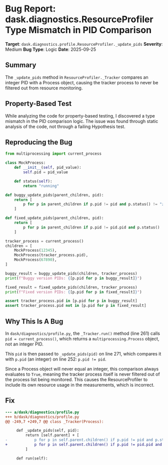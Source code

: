 # Bug Report: dask.diagnostics.ResourceProfiler Type Mismatch in PID Comparison

**Target**: `dask.diagnostics.profile.ResourceProfiler._update_pids`
**Severity**: Medium
**Bug Type**: Logic
**Date**: 2025-09-25

## Summary

The `_update_pids` method in `ResourceProfiler._Tracker` compares an integer PID with a Process object, causing the tracker process to never be filtered out from resource monitoring.

## Property-Based Test

While analyzing the code for property-based testing, I discovered a type mismatch in the PID comparison logic. The issue was found through static analysis of the code, not through a failing Hypothesis test.

## Reproducing the Bug

```python
from multiprocessing import current_process

class MockProcess:
    def __init__(self, pid_value):
        self.pid = pid_value

    def status(self):
        return "running"

def buggy_update_pids(parent_children, pid):
    return [
        p for p in parent_children if p.pid != pid and p.status() != "zombie"
    ]

def fixed_update_pids(parent_children, pid):
    return [
        p for p in parent_children if p.pid != pid.pid and p.status() != "zombie"
    ]

tracker_process = current_process()
children = [
    MockProcess(12345),
    MockProcess(tracker_process.pid),
    MockProcess(67890),
]

buggy_result = buggy_update_pids(children, tracker_process)
print(f"Buggy version PIDs: {[p.pid for p in buggy_result]}")

fixed_result = fixed_update_pids(children, tracker_process)
print(f"Fixed version PIDs: {[p.pid for p in fixed_result]}")

assert tracker_process.pid in [p.pid for p in buggy_result]
assert tracker_process.pid not in [p.pid for p in fixed_result]
```

## Why This Is A Bug

In `dask/diagnostics/profile.py`, the `_Tracker.run()` method (line 261) calls `pid = current_process()`, which returns a `multiprocessing.Process` object, not an integer PID.

This `pid` is then passed to `_update_pids(pid)` on line 271, which compares it with `p.pid` (an integer) on line 252: `p.pid != pid`.

Since a Process object will never equal an integer, this comparison always evaluates to `True`, meaning the tracker process itself is never filtered out of the process list being monitored. This causes the ResourceProfiler to include its own resource usage in the measurements, which is incorrect.

## Fix

```diff
--- a/dask/diagnostics/profile.py
+++ b/dask/diagnostics/profile.py
@@ -249,7 +249,7 @@ class _Tracker(Process):

     def _update_pids(self, pid):
         return [self.parent] + [
-            p for p in self.parent.children() if p.pid != pid and p.status() != "zombie"
+            p for p in self.parent.children() if p.pid != pid.pid and p.status() != "zombie"
         ]

     def run(self):
```
